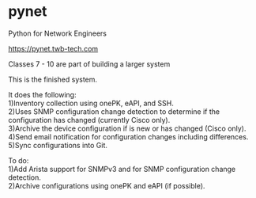 pynet
=====

Python for Network Engineers

https://pynet.twb-tech.com


Classes 7 - 10 are part of building a larger system 

This is the finished system. 

It does the following:  
1)Inventory collection using onePK, eAPI, and SSH.  
2)Uses SNMP configuration change detection to determine if the configuration
  has changed (currently Cisco only).  
3)Archive the device configuration if is new or has changed (Cisco only).  
4)Send email notification for configuration changes including differences.  
5)Sync configurations into Git.  


To do:  
1)Add Arista support for SNMPv3 and for SNMP configuration change detection.  
2)Archive configurations using onePK and eAPI (if possible).  

